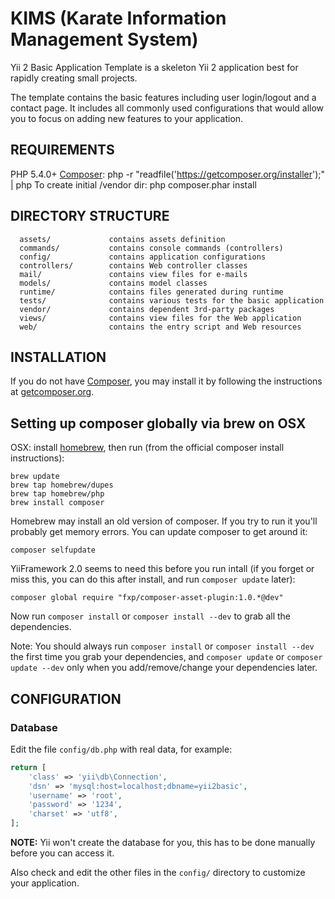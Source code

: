 KIMS (Karate Information Management System)
===========================================

Yii 2 Basic Application Template is a skeleton Yii 2 application best for
rapidly creating small projects.

The template contains the basic features including user login/logout and a contact page.
It includes all commonly used configurations that would allow you to focus on adding new
features to your application.

REQUIREMENTS
------------

PHP 5.4.0+
[Composer](https://getcomposer.org): php -r "readfile('https://getcomposer.org/installer');" | php
To create initial /vendor dir: php composer.phar install


DIRECTORY STRUCTURE
-------------------

      assets/             contains assets definition
      commands/           contains console commands (controllers)
      config/             contains application configurations
      controllers/        contains Web controller classes
      mail/               contains view files for e-mails
      models/             contains model classes
      runtime/            contains files generated during runtime
      tests/              contains various tests for the basic application
      vendor/             contains dependent 3rd-party packages
      views/              contains view files for the Web application
      web/                contains the entry script and Web resources




INSTALLATION
------------

If you do not have [Composer](http://getcomposer.org/), you may install it by following the instructions
at [getcomposer.org](http://getcomposer.org/doc/00-intro.md#installation-nix).

## Setting up composer globally via brew on OSX

OSX: install [homebrew](http://brew.sh/), then run (from the official composer install instructions):

```
brew update
brew tap homebrew/dupes
brew tap homebrew/php
brew install composer
```

Homebrew may install an old version of composer. If you try to run it you'll probably get memory errors. You can update composer to get around it:

~~~
composer selfupdate
~~~

YiiFramework 2.0 seems to need this before you run intall (if you forget or miss this, you can do this after install, and run `composer update` later):

```
composer global require "fxp/composer-asset-plugin:1.0.*@dev"
```

Now run `composer install` or `composer install --dev` to grab all the dependencies.

Note: You should always run `composer install` or `composer install --dev` the first time you grab your dependencies, and `composer update` or `composer update --dev` only when you add/remove/change your dependencies later.


CONFIGURATION
-------------

### Database

Edit the file `config/db.php` with real data, for example:

```php
return [
	'class' => 'yii\db\Connection',
	'dsn' => 'mysql:host=localhost;dbname=yii2basic',
	'username' => 'root',
	'password' => '1234',
	'charset' => 'utf8',
];
```

**NOTE:** Yii won't create the database for you, this has to be done manually before you can access it.

Also check and edit the other files in the `config/` directory to customize your application.

